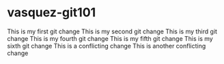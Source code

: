 # vasquez-git101
This is my first git change
This is my second git change
This is my third git change
This is my fourth git change
This is my fifth git change
This is my sixth git change
This is a conflicting change
This is another conflicting change
